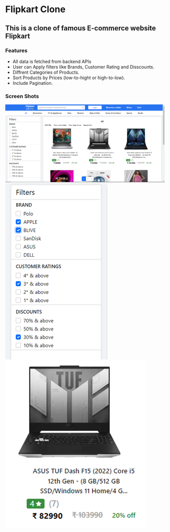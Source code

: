 # Flipkart Clone

## This is a clone of famous E-commerce website Flipkart

### Features
- All data is fetched from backend APIs
- User can Apply filters like Brands, Customer Rating and Disscounts.
- Diffrent Categories of Products.
- Sort Products by Prices (low-to-hight or high-to-low).
- Include Pagination.

### Screen Shots

<img src="/assets/filkartC_01.PNG">
<img src="/assets/filterComponent.PNG">
<img src="/assets/projectCard.PNG">

